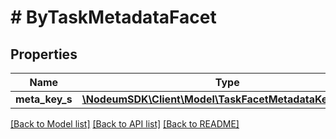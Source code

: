 # # ByTaskMetadataFacet

## Properties

Name | Type | Description | Notes
------------ | ------------- | ------------- | -------------
**meta_key_s** | [**\NodeumSDK\Client\Model\TaskFacetMetadataKeyBuckets**](TaskFacetMetadataKeyBuckets.md) |  | [optional] 

[[Back to Model list]](../../README.md#documentation-for-models) [[Back to API list]](../../README.md#documentation-for-api-endpoints) [[Back to README]](../../README.md)


